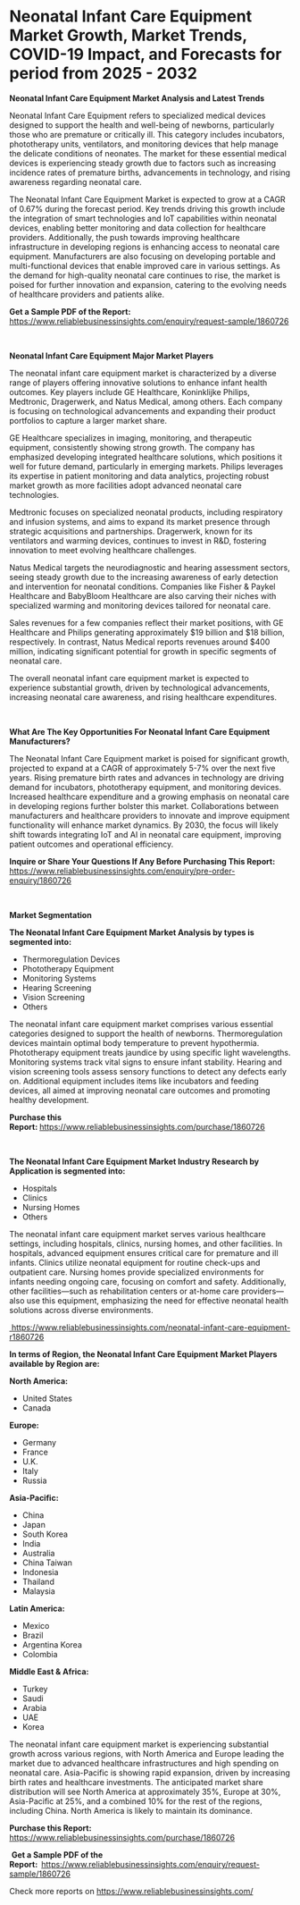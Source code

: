 <p><h1>Neonatal Infant Care Equipment Market Growth, Market Trends, COVID-19 Impact, and Forecasts for period from 2025 - 2032</h1></p><p><strong>Neonatal Infant Care Equipment Market Analysis and Latest Trends</strong></p>
<p><p>Neonatal Infant Care Equipment refers to specialized medical devices designed to support the health and well-being of newborns, particularly those who are premature or critically ill. This category includes incubators, phototherapy units, ventilators, and monitoring devices that help manage the delicate conditions of neonates. The market for these essential medical devices is experiencing steady growth due to factors such as increasing incidence rates of premature births, advancements in technology, and rising awareness regarding neonatal care.</p><p>The Neonatal Infant Care Equipment Market is expected to grow at a CAGR of 0.67% during the forecast period. Key trends driving this growth include the integration of smart technologies and IoT capabilities within neonatal devices, enabling better monitoring and data collection for healthcare providers. Additionally, the push towards improving healthcare infrastructure in developing regions is enhancing access to neonatal care equipment. Manufacturers are also focusing on developing portable and multi-functional devices that enable improved care in various settings. As the demand for high-quality neonatal care continues to rise, the market is poised for further innovation and expansion, catering to the evolving needs of healthcare providers and patients alike.</p></p>
<p><strong>Get a Sample PDF of the Report:&nbsp;</strong> <a href="https://www.reliablebusinessinsights.com/enquiry/request-sample/1860726?utm_campaign=2769&utm_medium=2&utm_source=Github&utm_content=ia&utm_term=03032025&utm_id=neonatal-infant-care-equipment">https://www.reliablebusinessinsights.com/enquiry/request-sample/1860726</a></p>
<p>&nbsp;</p>
<p><strong>Neonatal Infant Care Equipment Major Market Players</strong></p>
<p><p>The neonatal infant care equipment market is characterized by a diverse range of players offering innovative solutions to enhance infant health outcomes. Key players include GE Healthcare, Koninklijke Philips, Medtronic, Dragerwerk, and Natus Medical, among others. Each company is focusing on technological advancements and expanding their product portfolios to capture a larger market share.</p><p>GE Healthcare specializes in imaging, monitoring, and therapeutic equipment, consistently showing strong growth. The company has emphasized developing integrated healthcare solutions, which positions it well for future demand, particularly in emerging markets. Philips leverages its expertise in patient monitoring and data analytics, projecting robust market growth as more facilities adopt advanced neonatal care technologies.</p><p>Medtronic focuses on specialized neonatal products, including respiratory and infusion systems, and aims to expand its market presence through strategic acquisitions and partnerships. Dragerwerk, known for its ventilators and warming devices, continues to invest in R&D, fostering innovation to meet evolving healthcare challenges.</p><p>Natus Medical targets the neurodiagnostic and hearing assessment sectors, seeing steady growth due to the increasing awareness of early detection and intervention for neonatal conditions. Companies like Fisher & Paykel Healthcare and BabyBloom Healthcare are also carving their niches with specialized warming and monitoring devices tailored for neonatal care.</p><p>Sales revenues for a few companies reflect their market positions, with GE Healthcare and Philips generating approximately $19 billion and $18 billion, respectively. In contrast, Natus Medical reports revenues around $400 million, indicating significant potential for growth in specific segments of neonatal care.</p><p>The overall neonatal infant care equipment market is expected to experience substantial growth, driven by technological advancements, increasing neonatal care awareness, and rising healthcare expenditures.</p></p>
<p>&nbsp;</p>
<p><strong>What Are The Key Opportunities For Neonatal Infant Care Equipment Manufacturers?</strong></p>
<p><p>The Neonatal Infant Care Equipment market is poised for significant growth, projected to expand at a CAGR of approximately 5-7% over the next five years. Rising premature birth rates and advances in technology are driving demand for incubators, phototherapy equipment, and monitoring devices. Increased healthcare expenditure and a growing emphasis on neonatal care in developing regions further bolster this market. Collaborations between manufacturers and healthcare providers to innovate and improve equipment functionality will enhance market dynamics. By 2030, the focus will likely shift towards integrating IoT and AI in neonatal care equipment, improving patient outcomes and operational efficiency.</p></p>
<p><strong>Inquire or Share Your Questions If Any Before Purchasing This Report:</strong> <a href="https://www.reliablebusinessinsights.com/enquiry/pre-order-enquiry/1860726?utm_campaign=2769&utm_medium=2&utm_source=Github&utm_content=ia&utm_term=03032025&utm_id=neonatal-infant-care-equipment">https://www.reliablebusinessinsights.com/enquiry/pre-order-enquiry/1860726</a></p>
<p>&nbsp;</p>
<p><strong>Market Segmentation</strong></p>
<p><strong>The Neonatal Infant Care Equipment Market Analysis by types is segmented into:</strong></p>
<p><ul><li>Thermoregulation Devices</li><li>Phototherapy Equipment</li><li>Monitoring Systems</li><li>Hearing Screening</li><li>Vision Screening</li><li>Others</li></ul></p>
<p><p>The neonatal infant care equipment market comprises various essential categories designed to support the health of newborns. Thermoregulation devices maintain optimal body temperature to prevent hypothermia. Phototherapy equipment treats jaundice by using specific light wavelengths. Monitoring systems track vital signs to ensure infant stability. Hearing and vision screening tools assess sensory functions to detect any defects early on. Additional equipment includes items like incubators and feeding devices, all aimed at improving neonatal care outcomes and promoting healthy development.</p></p>
<p><strong>Purchase this Report:&nbsp;</strong><a href="https://www.reliablebusinessinsights.com/purchase/1860726?utm_campaign=2769&utm_medium=2&utm_source=Github&utm_content=ia&utm_term=03032025&utm_id=neonatal-infant-care-equipment">https://www.reliablebusinessinsights.com/purchase/1860726</a></p>
<p>&nbsp;</p>
<p><strong>The Neonatal Infant Care Equipment Market Industry Research by Application is segmented into:</strong></p>
<p><ul><li>Hospitals</li><li>Clinics</li><li>Nursing Homes</li><li>Others</li></ul></p>
<p><p>The neonatal infant care equipment market serves various healthcare settings, including hospitals, clinics, nursing homes, and other facilities. In hospitals, advanced equipment ensures critical care for premature and ill infants. Clinics utilize neonatal equipment for routine check-ups and outpatient care. Nursing homes provide specialized environments for infants needing ongoing care, focusing on comfort and safety. Additionally, other facilities—such as rehabilitation centers or at-home care providers—also use this equipment, emphasizing the need for effective neonatal health solutions across diverse environments.</p></p>
<p><a href="https://www.reliablebusinessinsights.com/neonatal-infant-care-equipment-r1860726?utm_campaign=2769&utm_medium=2&utm_source=Github&utm_content=ia&utm_term=03032025&utm_id=neonatal-infant-care-equipment">&nbsp;https://www.reliablebusinessinsights.com/neonatal-infant-care-equipment-r1860726</a></p>
<p><strong>In terms of Region, the Neonatal Infant Care Equipment Market Players available by Region are:</strong></p>
<p>
    <p> <strong> North America: </strong>
        <ul>
            <li>United States</li>
            <li>Canada</li>
        </ul>
        </p> 
    <p> <strong> Europe: </strong>
        <ul>
            <li>Germany</li>
            <li>France</li>
            <li>U.K.</li>
            <li>Italy</li>
            <li>Russia</li>
        </ul>
        </p> 
    <p> <strong> Asia-Pacific: </strong>
        <ul>
            <li>China</li>
            <li>Japan</li>
            <li>South Korea</li>
            <li>India</li>
            <li>Australia</li>
            <li>China Taiwan</li>
            <li>Indonesia</li>
            <li>Thailand</li>
            <li>Malaysia</li>
        </ul>
        </p> 
    <p> <strong> Latin America: </strong>
        <ul>
            <li>Mexico</li>
            <li>Brazil</li>
            <li>Argentina Korea</li>
            <li>Colombia</li>
        </ul>
        </p> 
    <p> <strong> Middle East & Africa: </strong>
        <ul>
            <li>Turkey</li>
            <li>Saudi</li>
            <li>Arabia</li>
            <li>UAE</li>
            <li>Korea</li>
        </ul>
    </p>
    </p>
<p><p>The neonatal infant care equipment market is experiencing substantial growth across various regions, with North America and Europe leading the market due to advanced healthcare infrastructures and high spending on neonatal care. Asia-Pacific is showing rapid expansion, driven by increasing birth rates and healthcare investments. The anticipated market share distribution will see North America at approximately 35%, Europe at 30%, Asia-Pacific at 25%, and a combined 10% for the rest of the regions, including China. North America is likely to maintain its dominance.</p></p>
<p><strong>Purchase this Report: </strong><a href="https://www.reliablebusinessinsights.com/purchase/1860726?utm_campaign=2769&utm_medium=2&utm_source=Github&utm_content=ia&utm_term=03032025&utm_id=neonatal-infant-care-equipment">https://www.reliablebusinessinsights.com/purchase/1860726</a></p>
<p>&nbsp;<strong>Get a Sample PDF of the Report:&nbsp;&nbsp;</strong><a href="https://www.reliablebusinessinsights.com/enquiry/request-sample/1860726?utm_campaign=2769&utm_medium=2&utm_source=Github&utm_content=ia&utm_term=03032025&utm_id=neonatal-infant-care-equipment">https://www.reliablebusinessinsights.com/enquiry/request-sample/1860726</a></p>
<p><strong></strong></p>
<p>Check more reports on <a href="https://www.reliablebusinessinsights.com/?utm_campaign=2769&utm_medium=2&utm_source=Github&utm_content=ia&utm_term=03032025&utm_id=neonatal-infant-care-equipment">https://www.reliablebusinessinsights.com/</a></p>